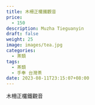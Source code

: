 ```yaml
---
title: 木柵正欉鐵觀音
price:
  - 150
description: Muzha Tieguanyin
draft: false
weight: 25
image: images/tea.jpg
categories:
  - 茶類
tags:
  - 茶類
  - 手奉 台灣茶
date: 2023-08-11T23:15:07+08:00
---
```


 木柵正欉鐵觀音
